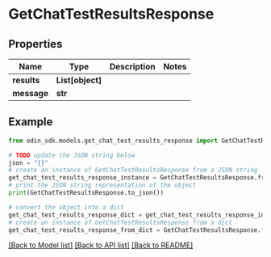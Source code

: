 # GetChatTestResultsResponse


## Properties

Name | Type | Description | Notes
------------ | ------------- | ------------- | -------------
**results** | **List[object]** |  | 
**message** | **str** |  | 

## Example

```python
from odin_sdk.models.get_chat_test_results_response import GetChatTestResultsResponse

# TODO update the JSON string below
json = "{}"
# create an instance of GetChatTestResultsResponse from a JSON string
get_chat_test_results_response_instance = GetChatTestResultsResponse.from_json(json)
# print the JSON string representation of the object
print(GetChatTestResultsResponse.to_json())

# convert the object into a dict
get_chat_test_results_response_dict = get_chat_test_results_response_instance.to_dict()
# create an instance of GetChatTestResultsResponse from a dict
get_chat_test_results_response_from_dict = GetChatTestResultsResponse.from_dict(get_chat_test_results_response_dict)
```
[[Back to Model list]](../README.md#documentation-for-models) [[Back to API list]](../README.md#documentation-for-api-endpoints) [[Back to README]](../README.md)


